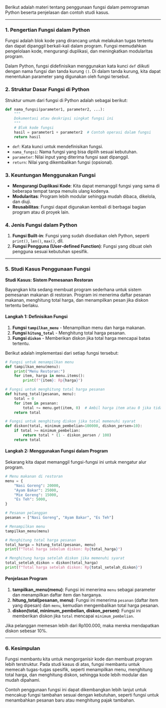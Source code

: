 Berikut adalah materi tentang penggunaan fungsi dalam pemrograman Python beserta penjelasan dan contoh studi kasus.

---

### **1. Pengertian Fungsi dalam Python**

Fungsi adalah blok kode yang dirancang untuk melakukan tugas tertentu dan dapat dipanggil berkali-kali dalam program. Fungsi memudahkan pengelolaan kode, mengurangi duplikasi, dan meningkatkan modularitas program. 

Dalam Python, fungsi didefinisikan menggunakan kata kunci `def` diikuti dengan nama fungsi dan tanda kurung `()`. Di dalam tanda kurung, kita dapat menentukan parameter yang digunakan oleh fungsi tersebut.

### **2. Struktur Dasar Fungsi di Python**

Struktur umum dari fungsi di Python adalah sebagai berikut:

```python
def nama_fungsi(parameter1, parameter2, ...):
    """
    Dokumentasi atau deskripsi singkat fungsi ini
    """
    # Blok kode fungsi
    hasil = parameter1 + parameter2  # Contoh operasi dalam fungsi
    return hasil
```

- `def`: Kata kunci untuk mendefinisikan fungsi.
- `nama_fungsi`: Nama fungsi yang bisa dipilih sesuai kebutuhan.
- `parameter`: Nilai input yang diterima fungsi saat dipanggil.
- `return`: Nilai yang dikembalikan fungsi (opsional).

### **3. Keuntungan Menggunakan Fungsi**

- **Mengurangi Duplikasi Kode**: Kita dapat memanggil fungsi yang sama di beberapa tempat tanpa menulis ulang kodenya.
- **Modularitas**: Program lebih modular sehingga mudah dibaca, dikelola, dan diuji.
- **Reusabilitas**: Fungsi dapat digunakan kembali di berbagai bagian program atau di proyek lain.

### **4. Jenis Fungsi dalam Python**

1. **Fungsi Built-in**: Fungsi yang sudah disediakan oleh Python, seperti `print()`, `len()`, `max()`, dll.
2. **Fungsi Pengguna (User-defined Function)**: Fungsi yang dibuat oleh pengguna sesuai kebutuhan spesifik.

---

### **5. Studi Kasus Penggunaan Fungsi**

**Studi Kasus: Sistem Pemesanan Restoran**

Bayangkan kita sedang membuat program sederhana untuk sistem pemesanan makanan di restoran. Program ini menerima daftar pesanan makanan, menghitung total harga, dan menampilkan pesan jika diskon tertentu berlaku.

#### Langkah 1: Definisikan Fungsi

1. **Fungsi `tampilkan_menu`** - Menampilkan menu dan harga makanan.
2. **Fungsi `hitung_total`** - Menghitung total harga pesanan.
3. **Fungsi `diskon`** - Memberikan diskon jika total harga mencapai batas tertentu.

Berikut adalah implementasi dari setiap fungsi tersebut:

```python
# Fungsi untuk menampilkan menu
def tampilkan_menu(menu):
    print("Menu Restoran:")
    for item, harga in menu.items():
        print(f"{item}: Rp{harga}")

# Fungsi untuk menghitung total harga pesanan
def hitung_total(pesanan, menu):
    total = 0
    for item in pesanan:
        total += menu.get(item, 0)  # Ambil harga item atau 0 jika tidak ada
    return total

# Fungsi untuk menghitung diskon jika total memenuhi syarat
def diskon(total, minimum_pembelian=100000, diskon_persen=10):
    if total >= minimum_pembelian:
        return total * (1 - diskon_persen / 100)
    return total
```

#### Langkah 2: Menggunakan Fungsi dalam Program

Sekarang kita dapat memanggil fungsi-fungsi ini untuk mengatur alur program.

```python
# Menu makanan di restoran
menu = {
    "Nasi Goreng": 20000,
    "Ayam Bakar": 25000,
    "Mie Goreng": 15000,
    "Es Teh": 5000,
}

# Pesanan pelanggan
pesanan = ["Nasi Goreng", "Ayam Bakar", "Es Teh"]

# Menampilkan menu
tampilkan_menu(menu)

# Menghitung total harga pesanan
total_harga = hitung_total(pesanan, menu)
print(f"Total harga sebelum diskon: Rp{total_harga}")

# Menghitung harga setelah diskon jika memenuhi syarat
total_setelah_diskon = diskon(total_harga)
print(f"Total harga setelah diskon: Rp{total_setelah_diskon}")
```

#### Penjelasan Program

1. **tampilkan_menu(menu)**: Fungsi ini menerima `menu` sebagai parameter dan menampilkan daftar item dan harganya.
2. **hitung_total(pesanan, menu)**: Fungsi ini menerima `pesanan` (daftar item yang dipesan) dan `menu`, kemudian mengembalikan total harga pesanan.
3. **diskon(total, minimum_pembelian, diskon_persen)**: Fungsi ini memberikan diskon jika `total` mencapai `minimum_pembelian`.

Jika pelanggan memesan lebih dari Rp100.000, maka mereka mendapatkan diskon sebesar 10%.

---

### **6. Kesimpulan**

Fungsi membantu kita untuk mengorganisir kode dan membuat program lebih terstruktur. Pada studi kasus di atas, fungsi membantu untuk memecah tugas-tugas spesifik, seperti menampilkan menu, menghitung total harga, dan menghitung diskon, sehingga kode lebih modular dan mudah dipahami. 

Contoh penggunaan fungsi ini dapat dikembangkan lebih lanjut untuk mencakup fungsi tambahan sesuai dengan kebutuhan, seperti fungsi untuk menambahkan pesanan baru atau menghitung pajak tambahan.
